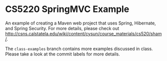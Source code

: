 # CS5220 SpringMVC Example

An example of creating a Maven web project that uses Spring, Hibernate, and Spring Security.
For more details, please check out
http://csns.calstatela.edu/wiki/content/cysun/course_materials/cs520/sham/.

The `class-examples` branch contains more examples discussed in class.
Please take a look at the commit labels for more details.
